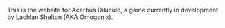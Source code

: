 This is the website for Acerbus Diluculo, a game currently in development by Lachlan Shelton (AKA Omogonix).
